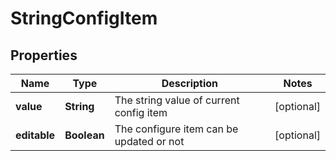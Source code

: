 
# StringConfigItem

## Properties
Name | Type | Description | Notes
------------ | ------------- | ------------- | -------------
**value** | **String** | The string value of current config item |  [optional]
**editable** | **Boolean** | The configure item can be updated or not |  [optional]



